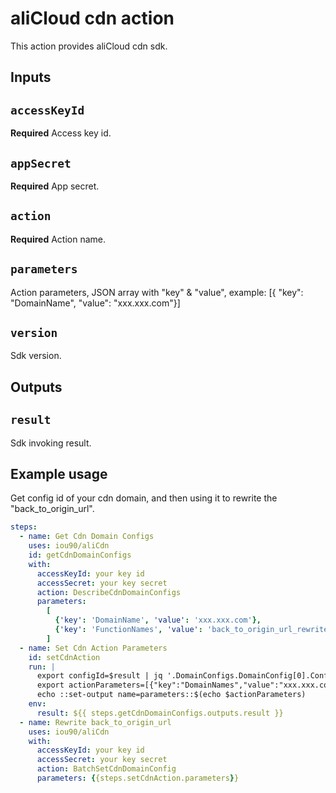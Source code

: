 # aliCloud cdn action

This action provides aliCloud cdn sdk.

## Inputs

## `accessKeyId`

**Required** Access key id.

## `appSecret`

**Required** App secret.

## `action`

**Required** Action name.

## `parameters`

Action parameters, JSON array with "key" & "value", example: [{ "key": "DomainName", "value": "xxx.xxx.com"}]

## `version`

Sdk version.

## Outputs

## `result`

Sdk invoking result.

## Example usage

Get config id of your cdn domain, and then using it to rewrite the "back_to_origin_url".

```yaml
steps:
  - name: Get Cdn Domain Configs
    uses: iou90/aliCdn
    id: getCdnDomainConfigs
    with:
      accessKeyId: your key id
      accessSecret: your key secret
      action: DescribeCdnDomainConfigs
      parameters:
        [
          {'key': 'DomainName', 'value': 'xxx.xxx.com'},
          {'key': 'FunctionNames', 'value': 'back_to_origin_url_rewrite'}
        ]
  - name: Set Cdn Action Parameters
    id: setCdnAction
    run: |
      export configId=$result | jq '.DomainConfigs.DomainConfig[0].ConfigId'
      export actionParameters=[{"key":"DomainNames","value":"xxx.xxx.com"},{"key":"Functions","value":[{"functionName":"back_to_origin_url_rewrite","functionArgs":[{"argName":"source_url","argValue":"xxx"},{"argName":"target_url","argValue":"xxx"}],"configId":$configId}]}]
      echo ::set-output name=parameters::$(echo $actionParameters)
    env:
      result: ${{ steps.getCdnDomainConfigs.outputs.result }}
  - name: Rewrite back_to_origin_url
    uses: iou90/aliCdn
    with:
      accessKeyId: your key id
      accessSecret: your key secret
      action: BatchSetCdnDomainConfig
      parameters: {{steps.setCdnAction.parameters}}
```
